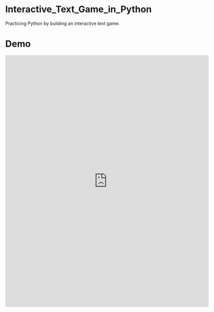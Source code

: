 # Interactive_Text_Game_in_Python
Practicing Python by building an interactive text game.

# Demo

<iframe src='https://gfycat.com/ifr/PowerfulNegativeDrongo' frameborder='0' scrolling='no' allowfullscreen width='640' height='794'></iframe>
